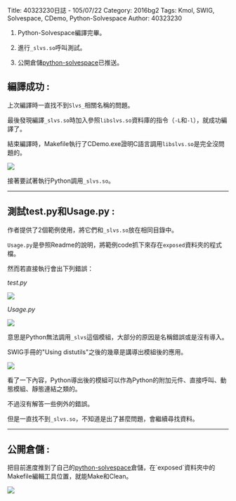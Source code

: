 Title: 40323230日誌 - 105/07/22
Category: 2016bg2
Tags: Kmol, SWIG, Solvespace, CDemo, Python-Solvespace
Author: 40323230


1. Python-Solvespace編譯完畢。

2. 進行`_slvs.so`呼叫測試。

3. 公開倉儲[python-solvespace](https://github.com/40323230/python-solvespace"github.com")已推送。

<!-- PELICAN_END_SUMMARY -->

<h2>編譯成功 :</h2>

上次編譯時一直找不到`Slvs_`相關名稱的問題。

最後發現編譯`_slvs.so`時加入參照`libslvs.so`資料庫的指令（`-L`和`-l`），就成功編譯了。

結束編譯時，Makefile執行了CDemo.exe證明C語言調用`libslvs.so`是完全沒問題的。

<img src="http://i.imgur.com/M7G0AH3.jpg" >

接著要試著執行Python調用`_slvs.so`。

<hr>

<h2>測試test.py和Usage.py :</h2>

作者提供了2個範例使用，將它們和`_slvs.so`放在相同目錄中。

`Usage.py`是參照Readme的說明，將範例code抓下來存在`exposed`資料夾的程式檔。

然而若直接執行會出下列錯誤：

*test.py*

<img src="http://i.imgur.com/Dp86EeP.jpg" >

*Usage.py*

<img src="http://i.imgur.com/goKX3du.jpg" >

意思是Python無法調用`_slvs`這個模組，大部分的原因是名稱錯誤或是沒有導入。

SWIG手冊的"Using distutils"之後的幾章是講導出模組後的應用。

<img src="http://i.imgur.com/xm3XyRs.jpg" >

看了一下內容，Python導出後的模組可以作為Python的附加元件、直接呼叫、動態模組、靜態連結之類的。

不過沒有解答一些例外的錯誤。

但是一直找不到`_slvs.so`，不知道是出了甚麼問題，會繼續尋找資料。

<hr>

<h2>公開倉儲 :</h2>

把目前進度推到了自己的[python-solvespace](https://github.com/40323230/python-solvespace"github.com")倉儲，在`exposed`資料夾中的Makefile編輯工具位置，就能Make和Clean。

<img src="http://i.imgur.com/u5OAbuX.jpg" >